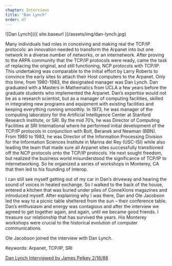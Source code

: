 ```yaml
---
chapter: Interviews
title: "Dan Lynch"
order: 47
---
```


![Dan Lynch]({{ site.baseurl }}/assets/img/dan-lynch.jpg)

Many individuals had roles in conceiving and making real the TCP/IP protocols: an innovation needed to transform the Arpanet into but one network in a diverse number of networks, or an internetwork. After proving to the ARPA community that the TCP/IP protocols were ready, came the task of replacing the original, and still functioning, NCP protocols with TCP/IP. This undertaking was comparable to the initial effort by Larry Roberts to convince the early sites to attach their Host computers to the Arpanet. Only this time, from 1980-1983, the designated manager was Dan Lynch. Dan graduated with a Masters in Mathematics from UCLA a few years before the graduate students who implemented the Arpanet. Dan’s expertise would not be as a research scientist, but as a manager of computing facilities, skilled in integrating new programs and equipment with existing facilities and keeping everything running smoothly. In 1973, he was manager of the computing laboratory for the Artificial Intelligence Center at Stanford Research Institute, or SRI. By the mid 70’s, he was Director of Computing Facilities at SRI International where he performed initial development of the TCP/IP protocols in conjunction with Bolt, Beranek and Newman (BBN). From 1980 to 1983, he was Director of the Information Processing Division for the Information Sciences Institute in Marina del Rey (USC-ISI) while also leading the team that made sure all Arpanet sites successfully transitioned off the NCP protocols onto the TCP/IP protocols. He next sought freedom, but realized the business world misunderstood the significance of TCP/IP to internetworking. So he organized a series of workshops in Monterey, CA that then led to his founding of Interop.

I can still see myself getting out of my car in Dan’s driveway and hearing the sound of voices in heated exchange. So I walked to the back of the house, entered a kitchen that was buried under piles of ConneXions magazines and introduced myself. After explaining why I was there, Dan and Ole Jacobson led the way to a picnic table sheltered from the sun – their conference table. Dan’s enthusiasm and energy was contagious and after the interview we agreed to get together again, and again, until we became good friends. I treasure our relationship that has survived the years. His Monterey workshops were crucial to the historical evolution of computer communications.

Ole Jacobson joined the interview with Dan Lynch.

Keywords: Arpanet, TCP/IP, SRI

[Dan Lynch Interviewed by James Pelkey 2/16/88](https://archive.computerhistory.org/resources/access/text/2016/02/102717120-05-01-acc.pdf)
